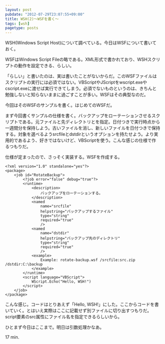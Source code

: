 ```yaml
---
layout: post
pubdate: "2012-07-29T23:07:55+09:00"
title: WSH(2)〜WSFを書く〜
tags: [wsh]
pagetype: posts
---
```

WSH(Windows Script Host)について調べている。今日はWSFについて書いておく。

WSFはWindows Script Fileの略である。XML形式で書かれており、WSHスクリプトの動作を設定できる、らしい。

「らしい」と書いたのは、実は書いたことがないからだ。このWSFファイルはスクリプトの実行には必須ではない。VBScriptやJScriptをwscript.exeやcscript.exeに渡せば実行できてしまう。必須でないものというのは、きちんと勉強しないと知らないままに過ごすことが多い。WSFはその典型なのだ。

今回はそのWSFのサンプルを書く。はじめてのWSFだ。

まず今回書くサンプルの仕様を書く。バックアップをローテーションさせるスクリプトである。元ファイルと先ディレクトリとを指定。日付つきで実行時点から一週間分を保持しよう。古いファイルを消し、新しいファイルを日付つきで保持する。対象を選べるようsrcfileとdstdirというオプションを持たせよう。より実用的であるよう、好きではないけど、VBScriptを使う。こんな感じの仕様で作るつもりだ。

仕様が定まったので、さっそく実装する。WSFを作成する。

<div><script src="https://gist.github.com/3199211.js?file=rotate-backup.wsf"></script><noscript><pre><code>&lt;?xml version=&quot;1.0&quot; standalone=&quot;yes&quot;?&gt;
&lt;package&gt;
    &lt;job id=&quot;RotateBackup&quot;&gt;
        &lt;?job error=&quot;false&quot; debug=&quot;true&quot;?&gt;
        &lt;runtime&gt;
            &lt;description&gt;
                バックアップをローテーションする。
            &lt;/description&gt;
            &lt;named
                name=&quot;srcfile&quot;
                helpstring=&quot;バックアップするファイル&quot;
                type=&quot;string&quot;
                required=&quot;true&quot;
                /&gt;
            &lt;named
                name=&quot;dstdir&quot;
                helpstring=&quot;バックアップ先のディレクトリ&quot;
                type=&quot;string&quot;
                required=&quot;true&quot;
                /&gt;
            &lt;example&gt;
                Example: rotate-backup.wsf /srcfile:src.zip /dstdir:C:\backup
            &lt;/example&gt;
        &lt;/runtime&gt;
        &lt;script language=&quot;VBScript&quot;&gt;
            WScript.Echo(&quot;Hello, WSH!&quot;)
        &lt;/script&gt;
    &lt;/job&gt;
&lt;/package&gt;</code></pre></noscript></div>

こんな感じ。コードはとりあえず「Hello, WSH!」にした。ここからコードを書いていく。とはいえ実際はここに記載せず別ファイルに切り出すつもりだ。script要素のsrc属性にファイル名を指定できるらしいから。

ひとまず今日はここまで。明日は引数処理かなあ。

17 min.
